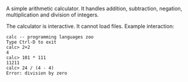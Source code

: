 A simple arithmetic calculator. It handles addition, subtraction,
negation, multiplication and division of integers.

The calculator is interactive. It cannot load files. Example interaction:

    calc -- programming languages zoo
    Type Ctrl-D to exit
    calc> 2+2
    4
    calc> 101 * 111
    11211
    calc> 24 / (4 - 4)
    Error: division by zero

